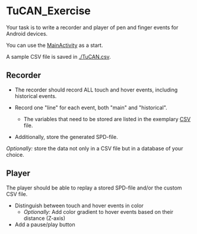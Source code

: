 # TuCAN_Exercise

Your task is to write a recorder and player of pen and finger events for Android devices.

You can use the [MainActivity](https://github.com/Heikofant/TuCAN_Exercise/blob/master/TuCAN_Exercise_Android/app/src/main/java/org/tucantest/tucan_exercise_android/MainActivity.java) as a start.

A sample CSV file is saved in [./TuCAN.csv](https://github.com/Heikofant/TuCAN_Exercise/blob/master/TUCAN.csv).

## Recorder
* The recorder should record ALL touch and hover events, including historical events.
* Record one "line" for each event, both "main" and "historical".
  * The variables that need to be stored are listed in the exemplary [CSV](https://github.com/Heikofant/TuCAN_Exercise/blob/master/TUCAN.csv) file.

* Additionally, store the generated SPD-file.

<i>Optionally:</i> store the data not only in a CSV file but in a database of your choice.

## Player

The player should be able to replay a stored SPD-file and/or the custom CSV file.
* Distinguish between touch and hover events in color
  * <i>Optionally:</i> Add color gradient to hover events based on their distance (Z-axis)
* Add a pause/play button
